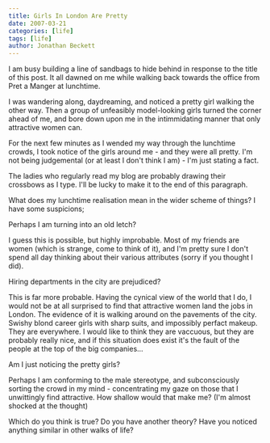 ```yaml
---
title: Girls In London Are Pretty
date: 2007-03-21
categories: [life]
tags: [life]
author: Jonathan Beckett
---
```


I am busy building a line of sandbags to hide behind in response to the title of this post. It all dawned on me while walking back towards the office from Pret a Manger at lunchtime.

I was wandering along, daydreaming, and noticed a pretty girl walking the other way. Then a group of unfeasibly model-looking girls turned the corner ahead of me, and bore down upon me in the intimmidating manner that only attractive women can.

For the next few minutes as I wended my way through the lunchtime crowds, I took notice of the girls around me - and they were all pretty. I'm not being judgemental (or at least I don't think I am) - I'm just stating a fact.

The ladies who regularly read my blog are probably drawing their crossbows as I type. I'll be lucky to make it to the end of this paragraph.

What does my lunchtime realisation mean in the wider scheme of things? I have some suspicions;

Perhaps I am turning into an old letch?

I guess this is possible, but highly improbable. Most of my friends are women (which is strange, come to think of it), and I'm pretty sure I don't spend all day thinking about their various attributes (sorry if you thought I did).

Hiring departments in the city are prejudiced?

This is far more probable. Having the cynical view of the world that I do, I would not be at all surprised to find that attractive women land the jobs in London. The evidence of it is walking around on the pavements of the city. Swishy blond career girls with sharp suits, and impossibly perfact makeup. They are everywhere. I would like to think they are vaccuous, but they are probably really nice, and if this situation does exist it's the fault of the people at the top of the big companies...

Am I just noticing the pretty girls?

Perhaps I am conforming to the male stereotype, and subconsciously sorting the crowd in my mind - concentrating my gaze on those that I unwittingly find attractive. How shallow would that make me? (I'm almost shocked at the thought)

Which do you think is true? Do you have another theory? Have you noticed anything similar in other walks of life?